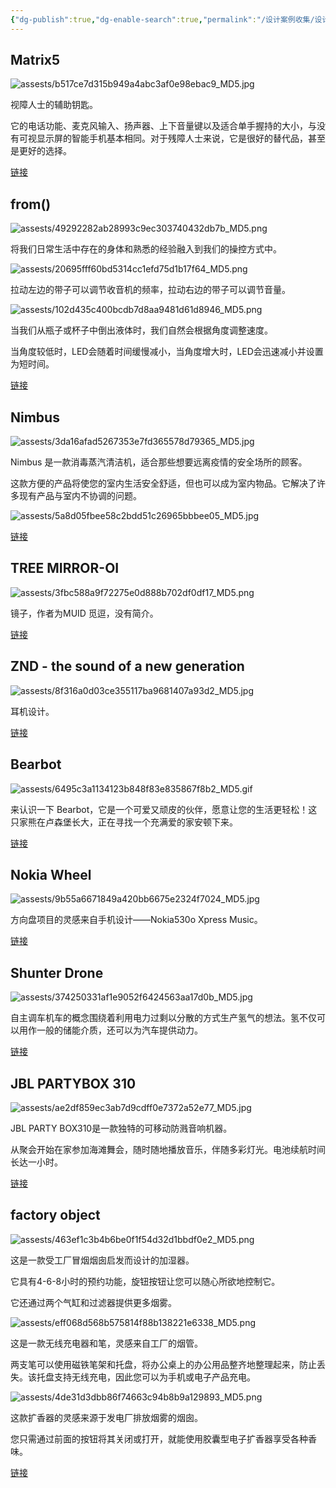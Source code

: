 ```yaml
---
{"dg-publish":true,"dg-enable-search":true,"permalink":"/设计案例收集/设计案例收集03/","dgEnableSearch":true,"dgPassFrontmatter":true}
---
```


## **Matrix5**

![assests/b517ce7d315b949a4abc3af0e98ebac9_MD5.jpg](/img/user/assests/b517ce7d315b949a4abc3af0e98ebac9_MD5.jpg)

视障人士的辅助钥匙。

它的电话功能、麦克风输入、扬声器、上下音量键以及适合单手握持的大小，与没有可视显示屏的智能手机基本相同。对于残障人士来说，它是很好的替代品，甚至是更好的选择。

[链接](https://www.behance.net/gallery/172012929/Matrix5?tracking_source=curated_galleries_product-design)

## from()

![assests/49292282ab28993c9ec303740432db7b_MD5.png](/img/user/assests/49292282ab28993c9ec303740432db7b_MD5.png)

将我们日常生活中存在的身体和熟悉的经验融入到我们的操控方式中。

![assests/20695fff60bd5314cc1efd75d1b17f64_MD5.png](/img/user/assests/20695fff60bd5314cc1efd75d1b17f64_MD5.png)

拉动左边的带子可以调节收音机的频率，拉动右边的带子可以调节音量。

![assests/102d435c400bcdb7d8aa9481d61d8946_MD5.png](/img/user/assests/102d435c400bcdb7d8aa9481d61d8946_MD5.png)

当我们从瓶子或杯子中倒出液体时，我们自然会根据角度调整速度。

当角度较低时，LED会随着时间缓慢减小，当角度增大时，LED会迅速减小并设置为短时间。

[链接](https://www.behance.net/gallery/159494123/from()?tracking_source=curated_galleries_product-design)

## Nimbus

![assests/3da16afad5267353e7fd365578d79365_MD5.jpg](/img/user/assests/3da16afad5267353e7fd365578d79365_MD5.jpg)

Nimbus 是一款消毒蒸汽清洁机，适合那些想要远离疫情的安全场所的顾客。

这款方便的产品将使您的室内生活安全舒适，但也可以成为室内物品。它解决了许多现有产品与室内不协调的问题。



![assests/5a8d05fbee58c2bdd51c26965bbbee05_MD5.jpg](/img/user/assests/5a8d05fbee58c2bdd51c26965bbbee05_MD5.jpg)

[链接](https://www.behance.net/gallery/155880003/Nimbus?tracking_source=curated_galleries_product-design)

## TREE MIRROR-OI

![assests/3fbc588a9f72275e0d888b702df0df17_MD5.png](/img/user/assests/3fbc588a9f72275e0d888b702df0df17_MD5.png)

镜子，作者为MUID 觅逗，没有简介。

[链接](https://www.behance.net/gallery/150411399/TREE-MIRROR-OI?tracking_source=curated_galleries_product-design)

## ZND - the sound of a new generation

![assests/8f316a0d03ce355117ba9681407a93d2_MD5.jpg](/img/user/assests/8f316a0d03ce355117ba9681407a93d2_MD5.jpg)

耳机设计。

[链接](https://www.behance.net/gallery/85724853/ZND-the-sound-of-a-new-generation?tracking_source=curated_galleries_product-design)

## Bearbot

![assests/6495c3a1134123b848f83e835867f8b2_MD5.gif](/img/user/assests/6495c3a1134123b848f83e835867f8b2_MD5.gif)

来认识一下 Bearbot，它是一个可爱又顽皮的伙伴，愿意让您的生活更轻松！这只家熊在卢森堡长大，正在寻找一个充满爱的家安顿下来。

[链接](https://www.behance.net/gallery/41372989/Bearbot?tracking_source=curated_galleries_product-design)

## Nokia Wheel

![assests/9b55a6671849a420bb6675e2324f7024_MD5.jpg](/img/user/assests/9b55a6671849a420bb6675e2324f7024_MD5.jpg)


方向盘项目的灵感来自手机设计——Nokia530o Xpress Music。

[链接](https://www.behance.net/gallery/123720323/Nokia-Wheel?tracking_source=curated_galleries_product-design)

## Shunter Drone

![assests/374250331af1e9052f6424563aa17d0b_MD5.jpg](/img/user/assests/374250331af1e9052f6424563aa17d0b_MD5.jpg)

自主调车机车的概念围绕着利用电力过剩以分散的方式生产氢气的想法。氢不仅可以用作一般的储能介质，还可以为汽车提供动力。

[链接](https://www.behance.net/gallery/89990951/Shunter-Drone?tracking_source=curated_galleries_product-design)

## JBL PARTYBOX 310

![assests/ae2df859ec3ab7d9cdff0e7372a52e77_MD5.jpg](/img/user/assests/ae2df859ec3ab7d9cdff0e7372a52e77_MD5.jpg)

JBL PARTY BOX310是一款独特的可移动防溅音响机器。

从聚会开始在家参加海滩舞会，随时随地播放音乐，伴随多彩灯光。电池续航时间长达一小时。

[链接](https://www.behance.net/gallery/124858787/JBL-PARTYBOX-310?tracking_source=curated_galleries_product-design)

## factory object

![assests/463ef1c3b4b6be0f1f54d32d1bbdf0e2_MD5.png](/img/user/assests/463ef1c3b4b6be0f1f54d32d1bbdf0e2_MD5.png)

这是一款受工厂冒烟烟囱启发而设计的加湿器。

它具有4-6-8小时的预约功能，旋钮按钮让您可以随心所欲地控制它。

它还通过两个气缸和过滤器提供更多烟雾。

![assests/eff068d568b575814f88b138221e6338_MD5.png](/img/user/assests/eff068d568b575814f88b138221e6338_MD5.png)

这是一款无线充电器和笔，灵感来自工厂的烟管。

两支笔可以使用磁铁笔架和托盘，将办公桌上的办公用品整齐地整理起来，防止丢失。该托盘支持无线充电，因此您可以为手机或电子产品充电。

![assests/4de31d3dbb86f74663c94b8b9a129893_MD5.png](/img/user/assests/4de31d3dbb86f74663c94b8b9a129893_MD5.png)

这款扩香器的灵感来源于发电厂排放烟雾的烟囱。

您只需通过前面的按钮将其关闭或打开，就能使用胶囊型电子扩香器享受各种香味。

[链接](https://www.behance.net/gallery/123474867/factory-object-?tracking_source=curated_galleries_product-design)

